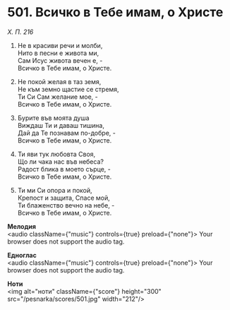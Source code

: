 # 501. Всичко в Тебе имам, о Христе

_Х. П. 216_

1. Не в красиви речи и молби,  
Нито в песни е живота ми,  
Сам Исус живота вечен е, -  
Всичко в Тебе имам, о Христе.  

2. Не покой желая в таз земя,  
Не към земно щастие се стремя,  
Ти Си Сам желание мое, -  
Всичко в Тебе имам, о Христе.  

3. Бурите във моята душа  
Виждаш Ти и даваш тишина,  
Дай да Те познавам по-добре, -  
Всичко в Тебе имам, о Христе.  

4. Ти яви тук любовта Своя,  
Що ли чака нас във небеса?  
Радост блика в моето сърце, -  
Всичко в Тебе имам, о Христе.  

5. Ти ми Си опора и покой,  
Крепост и защита, Спасе мой,  
Ти блаженство вечно на небе, -  
Всичко в Тебе имам, о Христе.

**Мелодия**  
<audio className={"music"} controls={true} preload={"none"}>
    <source src="/pesnarka/mp3/501.mp3" type="audio/mpeg"/>
    Your browser does not support the audio tag.
</audio>

**Едноглас**  
<audio className={"music"} controls={true} preload={"none"}>
    <source src="/pesnarka/transp/501.mp3" type="audio/mpeg"/>
    Your browser does not support the audio tag.
</audio>

**Ноти**  
<img alt="ноти" className={"score"} height="300" src="/pesnarka/scores/501.jpg" width="212"/>
